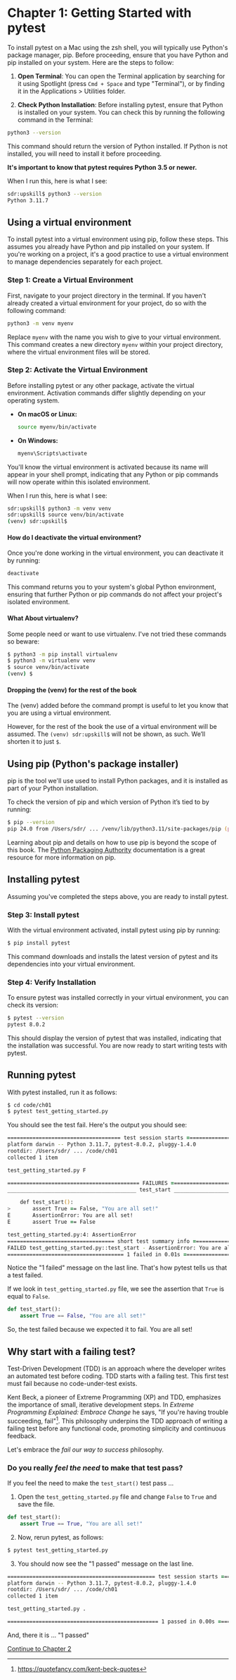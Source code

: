 # Chapter 1: Getting Started with pytest

To install pytest on a Mac using the zsh shell, you will typically use Python's package manager, pip. Before proceeding, ensure that you have Python and pip installed on your system. Here are the steps to follow:

1. **Open Terminal**: You can open the Terminal application by searching for it using Spotlight (press `Cmd + Space` and type "Terminal"), or by finding it in the Applications > Utilities folder.

2. **Check Python Installation**: Before installing pytest, ensure that Python is installed on your system. You can check this by running the following command in the Terminal:

```zsh
python3 --version
```

This command should return the version of Python installed. If Python is not installed, you will need to install it before proceeding.

**It's important to know that pytest requires Python 3.5 or newer.**

When I run this, here is what I see:

```zsh
sdr:upskill$ python3 --version
Python 3.11.7
```


## Using a virtual environment

To install pytest into a virtual environment using pip, follow these steps. This assumes you already have Python and pip installed on your system. If you're working on a project, it's a good practice to use a virtual environment to manage dependencies separately for each project.

### Step 1: Create a Virtual Environment

First, navigate to your project directory in the terminal. If you haven't already created a virtual environment for your project, do so with the following command:

```zsh
python3 -m venv myenv
```

Replace `myenv` with the name you wish to give to your virtual environment. This command creates a new directory `myenv` within your project directory, where the virtual environment files will be stored.

### Step 2: Activate the Virtual Environment

Before installing pytest or any other package, activate the virtual environment. Activation commands differ slightly depending on your operating system.

- **On macOS or Linux:**

  ```zsh
  source myenv/bin/activate
  ```

- **On Windows:**

  ```cmd
  myenv\Scripts\activate
  ```

You'll know the virtual environment is activated because its name will appear in your shell prompt, indicating that any Python or pip commands will now operate within this isolated environment.

When I run this, here is what I see:
```zsh
sdr:upskill$ python3 -m venv venv
sdr:upskill$ source venv/bin/activate
(venv) sdr:upskill$
```

#### How do I deactivate the virtual environment?

Once you're done working in the virtual environment, you can deactivate it by running:

```zsh
deactivate
```

This command returns you to your system's global Python environment, ensuring that further Python or pip commands do not affect your project's isolated environment.

#### What About virtualenv?
Some people need or want to use virtualenv. I've not tried these commands so beware:
```zsh
$ python3 -m pip install virtualenv
$ python3 -m virtualenv venv
$ source venv/bin/activate
(venv) $ 
```

#### Dropping the (venv) for the rest of the book

The (venv) added before the command prompt is useful to let you know that you are using
a virtual environment.

However, for the rest of the book the use of a virtual environment will be assumed. The `(venv) sdr:upskill$` will not be shown, as such. We’ll shorten it to just `$`.

## Using pip (Python's package installer)

pip is the tool we'll use used to install Python packages, and it is installed as part of
your Python installation.

To check the version of pip and which version of Python it’s tied to by running:

```zsh
$ pip --version
pip 24.0 from /Users/sdr/ ... /venv/lib/python3.11/site-packages/pip (python 3.11)
```

Learning about pip and details on how to use pip is beyond the scope of this book. The [Python Packaging Authority](https://pip.pypa.io) documentation is a great resource for more information on pip.

## Installing pytest

Assuming you've completed the steps above, you are ready to install pytest.

### Step 3: Install pytest

With the virtual environment activated, install pytest using pip by running:

```zsh
$ pip install pytest
```

This command downloads and installs the latest version of pytest and its dependencies into your virtual environment.

### Step 4: Verify Installation

To ensure pytest was installed correctly in your virtual environment, you can check its version:

```zsh
$ pytest --version
pytest 8.0.2
```

This should display the version of pytest that was installed, indicating that the installation was successful. You are now ready to start writing tests with pytest.

## Running pytest

With pytest installed, run it as follows:
```zsh
$ cd code/ch01
$ pytest test_getting_started.py
```

You should see the test fail. Here's the output you should see:

```zsh
==================================== test session starts =====================================
platform darwin -- Python 3.11.7, pytest-8.0.2, pluggy-1.4.0
rootdir: /Users/sdr/ ... /code/ch01
collected 1 item                                                                             

test_getting_started.py F                                                              [100%]

========================================== FAILURES ==========================================
_________________________________________ test_start _________________________________________

    def test_start():
>       assert True == False, "You are all set!"
E       AssertionError: You are all set!
E       assert True == False

test_getting_started.py:4: AssertionError
================================== short test summary info ===================================
FAILED test_getting_started.py::test_start - AssertionError: You are all set!
===================================== 1 failed in 0.01s ======================================
```

Notice the "1 failed" message on the last line. That's how pytest tells us that a test failed.

If we look in `test_getting_started.py` file, we see the assertion that `True` is equal to `False`.
```python
def test_start():
    assert True == False, "You are all set!"
```

So, the test failed because we expected it to fail. You are all set!

## Why start with a failing test?

Test-Driven Development (TDD) is an approach where the developer writes an automated test before coding. TDD starts with a failing test. This first test must fail because no code-under-test exists.

Kent Beck, a pioneer of Extreme Programming (XP) and TDD, emphasizes the importance of small, iterative development steps. In _Extreme Programming Explained: Embrace Change_ he says, "If you're having trouble succeeding, fail"[^1]. This philosophy underpins the TDD approach of writing a failing test before any functional code, promoting simplicity and continuous feedback.

Let's embrace the *fail our way to success* philosophy.

### Do you really _feel the need_ to make that test pass?

If you feel the need to make the `test_start()` test pass ...

1. Open the `test_getting_started.py` file and change `False` to `True` and save the file.
```python
def test_start():
    assert True == True, "You are all set!"
```

2. Now, rerun pytest, as follows:
```zsh
$ pytest test_getting_started.py
```

3. You should now see the "1 passed" message on the last line.
```zsh
=============================================== test session starts ===============================================
platform darwin -- Python 3.11.7, pytest-8.0.2, pluggy-1.4.0
rootdir: /Users/sdr/ ... /code/ch01
collected 1 item                                                                                                  

test_getting_started.py .                                                                                   [100%]

================================================ 1 passed in 0.00s ================================================
```

And, there it is ... "1 passed"

[^1]: https://quotefancy.com/kent-beck-quotes

[Continue to Chapter 2](../ch02/chapter02.md)